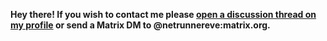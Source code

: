 **Hey there! If you wish to contact me please [open a discussion thread on my profile](https://github.com/netrunnereve/netrunnereve/discussions) or send a Matrix DM to @netrunnereve:matrix.org.**
